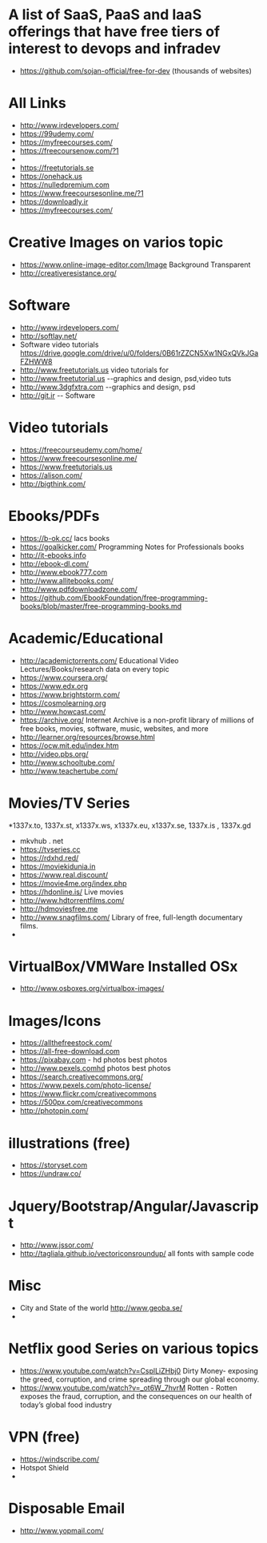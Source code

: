 # A list of SaaS, PaaS and IaaS offerings that have free tiers of interest to devops and infradev
* https://github.com/sojan-official/free-for-dev (thousands of websites)

# All Links
* http://www.irdevelopers.com/
* https://99udemy.com/
* https://myfreecourses.com/
* https://freecoursenow.com/?1
* 
* https://freetutorials.se
* https://onehack.us
* https://nulledpremium.com
* https://www.freecoursesonline.me/?1
* https://downloadly.ir
* https://myfreecourses.com/




# Creative Images on varios topic
* https://www.online-image-editor.com/Image Background Transparent 
* http://creativeresistance.org/

# Software
* http://www.irdevelopers.com/
* http://softlay.net/
* Software video tutorials https://drive.google.com/drive/u/0/folders/0B61rZZCN5Xw1NGxQVkJGaFZHWW8
* http://www.freetutorials.us     video tutorials for
* http://www.freetutorial.us      --graphics and design, psd,video tuts
* http://www.3dgfxtra.com    --graphics and design, psd
* http://git.ir  -- Software

# Video tutorials
* https://freecourseudemy.com/home/
* https://www.freecoursesonline.me/
* https://www.freetutorials.us
* https://alison.com/
* http://bigthink.com/


# Ebooks/PDFs
* https://b-ok.cc/  lacs books
* https://goalkicker.com/ Programming Notes for Professionals books
* http://it-ebooks.info
* http://ebook-dl.com/
* http://www.ebook777.com
* http://www.allitebooks.com/
* http://www.pdfdownloadzone.com/
* https://github.com/EbookFoundation/free-programming-books/blob/master/free-programming-books.md

# Academic/Educational 
* http://academictorrents.com/   Educational Video Lectures/Books/research data on every topic
* https://www.coursera.org/
* https://www.edx.org
* https://www.brightstorm.com/
* https://cosmolearning.org
* http://www.howcast.com/
* https://archive.org/  Internet Archive is a non-profit library of millions of free books, movies, software, music, websites, and more
* http://learner.org/resources/browse.html
* https://ocw.mit.edu/index.htm
* http://video.pbs.org/
* http://www.schooltube.com/
* http://www.teachertube.com/



# Movies/TV Series
*1337x.to, 1337x.st, x1337x.ws, x1337x.eu, x1337x.se, 1337x.is , 1337x.gd
* mkvhub . net
* https://tvseries.cc
* https://rdxhd.red/
* https://moviekidunia.in
* https://www.real.discount/
* https://movie4me.org/index.php
* https://hdonline.is/ Live movies 
* http://www.hdtorrentfilms.com/
* http://hdmoviesfree.me
* http://www.snagfilms.com/  Library of free, full-length documentary films.
* 

# VirtualBox/VMWare Installed OSx
* http://www.osboxes.org/virtualbox-images/

# Images/Icons
* https://allthefreestock.com/
* https://all-free-download.com
* https://pixabay.com - hd photos best photos
* http://www.pexels.comhd photos best photos
* https://search.creativecommons.org/
* https://www.pexels.com/photo-license/
* https://www.flickr.com/creativecommons
* https://500px.com/creativecommons
* http://photopin.com/

# illustrations (free)
* https://storyset.com
* https://undraw.co/

# Jquery/Bootstrap/Angular/Javascript
* http://www.jssor.com/
* http://tagliala.github.io/vectoriconsroundup/  all fonts with sample code

# Misc
* City and State of the world http://www.geoba.se/
* 

# Netflix good Series on various topics
* https://www.youtube.com/watch?v=CsplLiZHbj0  Dirty Money- exposing the greed, corruption, and crime spreading through our global economy.
* https://www.youtube.com/watch?v=_ot6W_7hvrM Rotten - Rotten exposes the fraud, corruption, and the consequences on our health of today’s global food industry


# VPN (free)
* https://windscribe.com/
* Hotspot Shield
* 
# Disposable Email
* http://www.yopmail.com/

